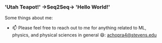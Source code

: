 ### 'Utah Teapot!' ->Seq2Seq-> 'Hello World!'

Some things about me:

- 📫 Please feel free to reach out to me for anything related to ML, physics, and physical sciences in general 😄: achopra4@stevens.edu
